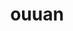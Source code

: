 ---
title: ouuan
github: https://github.com/ouuan
mode: dark
transition: 1s
score: 96.6
archetype:
- Little Bit of Everything
- Dynamic
- Github Actions
---
